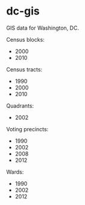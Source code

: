 dc-gis
======

GIS data for Washington, DC.

Census blocks:
- 2000
- 2010

Census tracts:
- 1990
- 2000
- 2010

Quadrants:
- 2002

Voting precincts:
- 1990
- 2002
- 2008
- 2012

Wards:
- 1990
- 2002
- 2012
